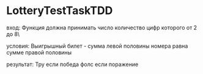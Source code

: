 # LotteryTestTaskTDD
вход:
    Функция должна принимать число количество цифр которого от 2 до 8\
    
условия:
    Выигрышный билет - сумма левой половины номера равна сумме правой половины
    
результат:
    Тру если победа фолс если поражение
